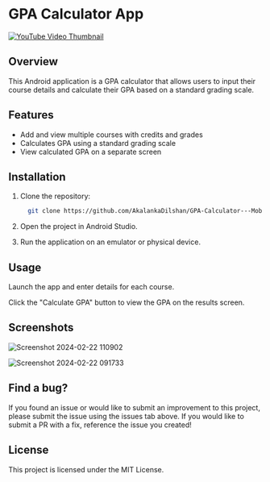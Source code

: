 # GPA Calculator App
[![YouTube Video Thumbnail](https://img.youtube.com/vi/yRdtsU7yU68/maxresdefault.jpg)](https://youtu.be/yRdtsU7yU68)

## Overview

This Android application is a GPA calculator that allows users to input their course details and calculate their GPA based on a standard grading scale.

## Features

- Add and view multiple courses with credits and grades
- Calculates GPA using a standard grading scale
- View calculated GPA on a separate screen

## Installation

1. Clone the repository:

   ```bash
     git clone https://github.com/AkalankaDilshan/GPA-Calculator---Mobile-Application-Development-Practical-Tutorial.git 


2. Open the project in Android Studio.

3. Run the application on an emulator or physical device.

## Usage

  Launch the app and enter details for each course.

  Click the "Calculate GPA" button to view the GPA on the results screen.

## Screenshots

![Screenshot 2024-02-22 110902](https://github.com/AkalankaDilshan/GPA-Calculator---Mobile-Application-Development-Practical-Tutorial-/assets/61039787/31c3b6f0-bc40-4b1c-a386-becc95c518ee)

![Screenshot 2024-02-22 091733](https://github.com/AkalankaDilshan/GPA-Calculator---Mobile-Application-Development-Practical-Tutorial-/assets/61039787/7601d7bb-992d-43cd-887b-e3d4b1d8aff0)

## Find a bug?

If you found an issue or would like to submit an improvement to this project, please submit the issue using the issues tab above. If you would like to submit a PR with a fix, reference the issue you created!

## License

This project is licensed under the MIT License.
